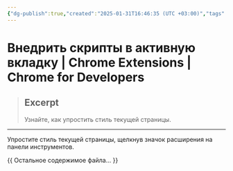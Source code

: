 ```yaml
---
{"dg-publish":true,"created":"2025-01-31T16:46:35 (UTC +03:00)","tags":[],"source":"https://developer.chrome.com/docs/extensions/get-started/tutorial/scripts-activetab?hl=ru","author":null,"permalink":"/proekty/extentions/inject-scripts-active-tab/","dgPassFrontmatter":true}
---
```



# Внедрить скрипты в активную вкладку  |  Chrome Extensions  |  Chrome for Developers

> ## Excerpt
> Узнайте, как упростить стиль текущей страницы.

---
Упростите стиль текущей страницы, щелкнув значок расширения на панели инструментов.

{{ Остальное содержимое файла... }} 